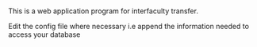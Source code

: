 # 
This is a web application program for interfaculty transfer.

Edit the config file where necessary
i.e
append the information needed to access your database

